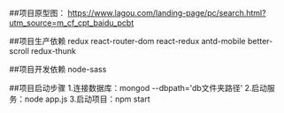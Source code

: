 ##项目原型图：
https://www.lagou.com/landing-page/pc/search.html?utm_source=m_cf_cpt_baidu_pcbt

##项目生产依赖
redux 
react-router-dom
react-redux
antd-mobile
better-scroll
redux-thunk

##项目开发依赖
node-sass

##项目启动步骤
1.连接数据库：mongod --dbpath='db文件夹路径'
2.启动服务：node app.js
3.启动项目：npm start

